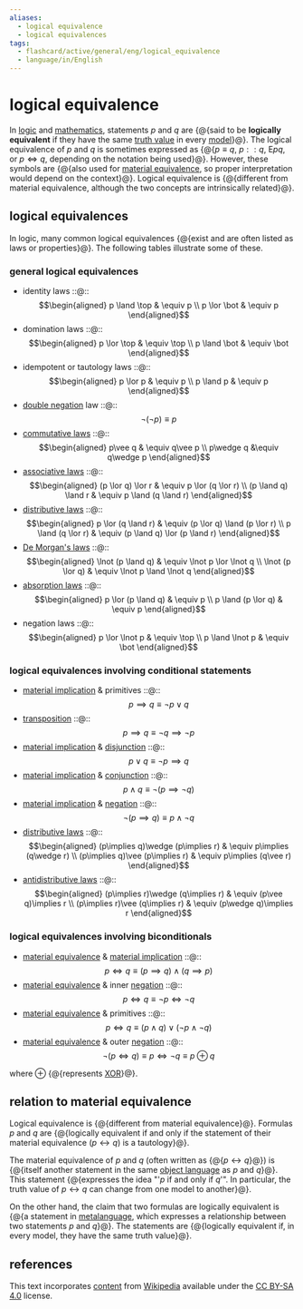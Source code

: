 ```yaml
---
aliases:
  - logical equivalence
  - logical equivalences
tags:
  - flashcard/active/general/eng/logical_equivalence
  - language/in/English
---
```


# logical equivalence

In [logic](logic.md) and [mathematics](mathematics.md), statements $p$ and $q$ are {@{said to be __logically equivalent__ if they have the same [truth value](truth%20value.md) in every [model](structure%20(mathematical%20logic).md)}@}. The logical equivalence of $p$ and $q$ is sometimes expressed as {@{$p\equiv q$, $p : : q$, ${\textsf {E} }pq$, or $p\iff q$, depending on the notation being used}@}. However, these symbols are {@{also used for [material equivalence](if%20and%20only%20if.md), so proper interpretation would depend on the context}@}. Logical equivalence is {@{different from material equivalence, although the two concepts are intrinsically related}@}. <!--SR:!2027-03-16,700,330!2029-12-17,1520,370!2028-02-28,985,350!2027-09-29,865,350-->

## logical equivalences

In logic, many common logical equivalences {@{exist and are often listed as laws or properties}@}. The following tables illustrate some of these. <!--SR:!2026-07-04,464,309-->

### general logical equivalences

- identity laws ::@:: $$\begin{aligned} p \land \top & \equiv p \\ p \lor \bot & \equiv p \end{aligned}$$ <!--SR:!2027-04-05,723,341!2025-11-04,326,341-->
- domination laws ::@:: $$\begin{aligned} p \lor \top & \equiv \top \\ p \land \bot & \equiv \bot \end{aligned}$$ <!--SR:!2026-03-11,412,321!2028-10-27,1173,350-->
- idempotent or tautology laws ::@:: $$\begin{aligned} p \lor p & \equiv p \\ p \land p & \equiv p \end{aligned}$$ <!--SR:!2025-11-11,329,341!2028-06-24,1074,350-->
- [double negation](double%20negation.md) law ::@:: $$\neg (\neg p)\equiv p$$ <!--SR:!2028-09-16,1141,350!2028-04-29,1021,341-->
- [commutative laws](commutative%20property.md) ::@:: $$\begin{aligned} p\vee q & \equiv q\vee p \\ p\wedge q &\equiv q\wedge p \end{aligned}$$ <!--SR:!2029-08-05,1403,361!2028-08-14,1115,350-->
- [associative laws](associative%20property.md) ::@:: $$\begin{aligned} (p \lor q) \lor r & \equiv p \lor (q \lor r) \\ (p \land q) \land r & \equiv p \land (q \land r) \end{aligned}$$ <!--SR:!2029-11-25,1501,369!2027-09-03,830,330-->
- [distributive laws](distributive%20property.md) ::@:: $$\begin{aligned} p \lor (q \land r) & \equiv (p \lor q) \land (p \lor r) \\ p \land (q \lor r) & \equiv (p \land q) \lor (p \land r) \end{aligned}$$ <!--SR:!2027-05-04,746,341!2026-11-12,601,321-->
- [De Morgan's laws](De%20Morgan's%20laws.md) ::@:: $$\begin{aligned} \lnot (p \land q) & \equiv \lnot p \lor \lnot q \\ \lnot (p \lor q) & \equiv \lnot p \land \lnot q \end{aligned}$$ <!--SR:!2027-07-14,798,341!2029-07-30,1394,356-->
- [absorption laws](absorption%20law.md) ::@:: $$\begin{aligned} p \lor (p \land q) & \equiv p \\ p \land (p \lor q) & \equiv p \end{aligned}$$ <!--SR:!2027-01-24,660,330!2029-02-04,1256,356-->
- negation laws ::@:: $$\begin{aligned} p \lor \lnot p & \equiv \top \\ p \land \lnot p & \equiv \bot \end{aligned}$$ <!--SR:!2025-11-22,340,349!2025-10-28,319,341-->

### logical equivalences involving conditional statements

- [material implication](material%20implication%20(rule%20of%20inference).md) & primitives ::@:: $$p\implies q\equiv \neg p\vee q$$ <!--SR:!2027-07-05,797,350!2028-04-08,1016,350-->
- [transposition](contraposition.md) ::@:: $$p\implies q\equiv \neg q\implies \neg p$$ <!--SR:!2028-09-17,1138,350!2029-09-25,1453,370-->
- [material implication](material%20implication%20(rule%20of%20inference).md) & [disjunction](logical%20disjunction.md) ::@:: $$p\vee q\equiv \neg p\implies q$$ <!--SR:!2028-05-06,1038,350!2026-10-08,579,330-->
- [material implication](material%20implication%20(rule%20of%20inference).md) & [conjunction](logical%20conjunction.md) ::@:: $$p\wedge q\equiv \neg (p\implies \neg q)$$ <!--SR:!2027-11-19,903,350!2027-12-20,930,350-->
- [material implication](material%20implication%20(rule%20of%20inference).md) & [negation](negation.md) ::@:: $$\neg (p\implies q)\equiv p\wedge \neg q$$ <!--SR:!2028-04-09,1015,350!2029-07-09,1361,350-->
- [distributive laws](distributive%20property.md) ::@:: $$\begin{aligned} (p\implies q)\wedge (p\implies r) & \equiv p\implies (q\wedge r) \\ (p\implies q)\vee (p\implies r) & \equiv p\implies (q\vee r) \end{aligned}$$ <!--SR:!2029-08-11,1419,370!2025-11-12,333,350-->
- [antidistributive laws](distributive%20property.md) ::@:: $$\begin{aligned} (p\implies r)\wedge (q\implies r) & \equiv (p\vee q)\implies r \\ (p\implies r)\vee (q\implies r) & \equiv (p\wedge q)\implies r \end{aligned}$$ <!--SR:!2028-01-19,951,350!2027-08-13,763,330-->

### logical equivalences involving biconditionals

- [material equivalence](if%20and%20only%20if.md) & [material implication](material%20implication%20(rule%20of%20inference).md) ::@:: $$p\iff q\equiv (p\implies q)\wedge (q\implies p)$$ <!--SR:!2029-11-24,1501,370!2025-11-19,340,350-->
- [material equivalence](if%20and%20only%20if.md) & inner [negation](negation.md) ::@:: $$p\iff q\equiv \neg p\iff \neg q$$ <!--SR:!2029-08-27,1429,370!2029-10-18,1473,370-->
- [material equivalence](if%20and%20only%20if.md) & primitives ::@:: $$p\iff q\equiv (p\wedge q)\vee (\neg p\wedge \neg q)$$ <!--SR:!2028-09-25,1147,350!2025-12-07,355,350-->
- [material equivalence](if%20and%20only%20if.md) & outer [negation](negation.md) ::@:: $$\neg (p\iff q)\equiv p\iff \neg q\equiv p\oplus q$$ <!--SR:!2025-12-03,350,350!2028-03-27,1006,350-->

where $\oplus$ {@{represents [XOR](exclusive%20or.md)}@}. <!--SR:!2025-10-23,317,341-->

## relation to material equivalence

Logical equivalence is {@{different from material equivalence}@}. Formulas $p$ and $q$ are {@{logically equivalent if and only if the statement of their material equivalence ($p\leftrightarrow q$) is a tautology}@}. <!--SR:!2028-05-09,1039,350!2027-11-02,886,341-->

The material equivalence of $p$ and $q$ (often written as {@{$p\leftrightarrow q$}@}) is {@{itself another statement in the same [object language](formal%20system.md) as $p$ and $q$}@}. This statement {@{expresses the idea "'$p$ if and only if $q$<!-- LaTeX separator -->'". In particular, the truth value of $p\leftrightarrow q$ can change from one model to another}@}. <!--SR:!2028-02-28,923,310!2027-12-19,917,336!2026-05-05,446,321-->

On the other hand, the claim that two formulas are logically equivalent is {@{a statement in [metalanguage](metalanguage.md), which expresses a relationship between two statements $p$ and $q$}@}. The statements are {@{logically equivalent if, in every model, they have the same truth value}@}. <!--SR:!2027-12-01,915,349!2025-10-31,299,296-->

## references

This text incorporates [content](https://en.wikipedia.org/wiki/logical_equivalence) from [Wikipedia](Wikipedia.md) available under the [CC BY-SA 4.0](https://creativecommons.org/licenses/by-sa/4.0/) license.
